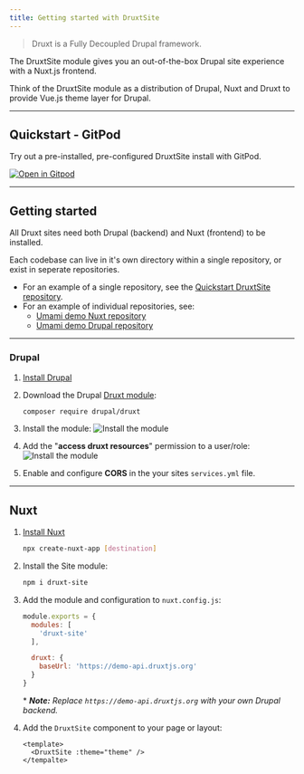```yaml
---
title: Getting started with DruxtSite
---
```


> Druxt is a Fully Decoupled Drupal framework.

The DruxtSite module gives you an out-of-the-box Drupal site experience with a Nuxt.js frontend.

Think of the DruxtSite module as a distribution of Drupal, Nuxt and Druxt to provide Vue.js theme layer for Drupal.

* * *

## Quickstart - GitPod

Try out a pre-installed, pre-configured DruxtSite install with GitPod.

[![Open in Gitpod](https://gitpod.io/button/open-in-gitpod.svg)](https://gitpod.io/#https://github.com/druxt/quickstart-druxt-site)


* * *

## Getting started

All Druxt sites need both Drupal (backend) and Nuxt (frontend) to be installed.

Each codebase can live in it's own directory within a single repository, or exist in seperate repositories.

* For an example of a single repository, see the [Quickstart DruxtSite repository](https://github.com/druxt/quickstart-druxt-site).
* For an example of individual repositories, see:
  * [Umami demo Nuxt repository](https://github.com/druxt/demo.druxtjs.org)
  * [Umami demo Drupal repository](https://github.com/druxt/demo-api.druxtjs.org)

* * *

### Drupal

1. [Install Drupal](https://www.drupal.org/docs/installing-drupal)

2. Download the Drupal [Druxt module](https://www.drupal.org/project/druxt):

    ```sh
    composer require drupal/druxt
    ```

3. Install the module:
   ![Install the module](/images/drupal-install.png)

4. Add the "**access druxt resources**" permission to a user/role:
   ![Install the module](/images/drupal-permissions.png)

5. Enable and configure **CORS** in the your sites `services.yml` file.

* * *

## Nuxt

1. [Install Nuxt](https://nuxtjs.org/guide/installation/)

   ```sh
   npx create-nuxt-app [destination]
   ```

2. Install the Site module:

    ```sh
    npm i druxt-site
    ```

3. Add the module and configuration to `nuxt.config.js`:

    ```js
    module.exports = {
      modules: [
        'druxt-site'
      ],

      druxt: {
        baseUrl: 'https://demo-api.druxtjs.org'
      }
    }
    ```

    \* _**Note:** Replace `https://demo-api.druxtjs.org` with your own Drupal backend._

4. Add the `DruxtSite` component to your page or layout:

    ```vue
    <template>
      <DruxtSite :theme="theme" />
    </tempalte>
    ```

